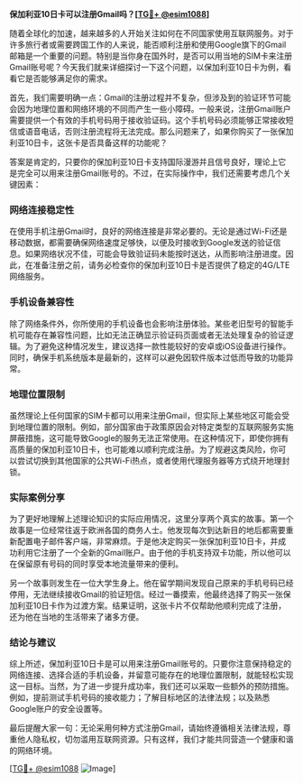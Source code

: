 **保加利亚10日卡可以注册Gmail吗？[[TG💪+ @esim1088](https://t.me/s/esim1088)]**

随着全球化的加速，越来越多的人开始关注如何在不同国家使用互联网服务。对于许多旅行者或需要跨国工作的人来说，能否顺利注册和使用Google旗下的Gmail邮箱是一个重要的问题。特别是当你身在国外时，是否可以用当地的SIM卡来注册Gmail账号呢？今天我们就来详细探讨一下这个问题，以保加利亚10日卡为例，看看它是否能够满足你的需求。

首先，我们需要明确一点：Gmail的注册过程并不复杂，但涉及到的验证环节可能会因为地理位置和网络环境的不同而产生一些小障碍。一般来说，注册Gmail账户需要提供一个有效的手机号码用于接收验证码。这个手机号码必须能够正常接收短信或语音电话，否则注册流程将无法完成。那么问题来了，如果你购买了一张保加利亚10日卡，这张卡是否具备这样的功能呢？

答案是肯定的，只要你的保加利亚10日卡支持国际漫游并且信号良好，理论上它是完全可以用来注册Gmail账号的。不过，在实际操作中，我们还需要考虑几个关键因素：

### 网络连接稳定性

在使用手机注册Gmail时，良好的网络连接是非常必要的。无论是通过Wi-Fi还是移动数据，都需要确保网络速度足够快，以便及时接收到Google发送的验证信息。如果网络状况不佳，可能会导致验证码未能按时送达，从而影响注册进度。因此，在准备注册之前，请务必检查你的保加利亚10日卡是否提供了稳定的4G/LTE网络服务。

### 手机设备兼容性

除了网络条件外，你所使用的手机设备也会影响注册体验。某些老旧型号的智能手机可能存在兼容性问题，比如无法正确显示验证码页面或者无法处理复杂的验证逻辑。为了避免这种情况发生，建议选择一款性能较好的安卓或iOS设备进行操作。同时，确保手机系统版本是最新的，这样可以避免因软件版本过低而导致的功能异常。

### 地理位置限制

虽然理论上任何国家的SIM卡都可以用来注册Gmail，但实际上某些地区可能会受到地理位置的限制。例如，部分国家由于政策原因会对特定类型的互联网服务实施屏蔽措施，这可能导致Google的服务无法正常使用。在这种情况下，即使你拥有高质量的保加利亚10日卡，也可能难以顺利完成注册。为了规避这类风险，你可以尝试切换到其他国家的公共Wi-Fi热点，或者使用代理服务器等方式绕开地理封锁。

### 实际案例分享

为了更好地理解上述理论知识的实际应用情况，这里分享两个真实的故事。第一个故事是一位经常往返于欧洲各国的商务人士。他发现每次到达新目的地后都需要重新配置电子邮件客户端，非常麻烦。于是他决定购买一张保加利亚10日卡，并成功利用它注册了一个全新的Gmail账户。由于他的手机支持双卡功能，所以他可以在保留原有号码的同时享受本地流量带来的便利。

另一个故事则发生在一位大学生身上。他在留学期间发现自己原来的手机号码已经停用，无法继续接收Gmail的验证短信。经过一番摸索，他最终选择了购买一张保加利亚10日卡作为过渡方案。结果证明，这张卡片不仅帮助他顺利完成了注册，还为他在当地的生活带来了诸多方便。

### 结论与建议

综上所述，保加利亚10日卡是可以用来注册Gmail账号的。只要你注意保持稳定的网络连接、选择合适的手机设备，并留意可能存在的地理位置限制，就能轻松实现这一目标。当然，为了进一步提升成功率，我们还可以采取一些额外的预防措施。例如，提前测试手机号码的接收能力；了解目标地区的法律法规；以及熟悉Google账户的安全设置等。

最后提醒大家一句：无论采用何种方式注册Gmail，请始终遵循相关法律法规，尊重他人隐私权，切勿滥用互联网资源。只有这样，我们才能共同营造一个健康和谐的网络环境。

[[TG💪+ @esim1088](https://t.me/s/esim1088) ![Image](https://i.postimg.cc/4NQfJmqS/Snipaste-2025-05-13-00-14-12.png)]
